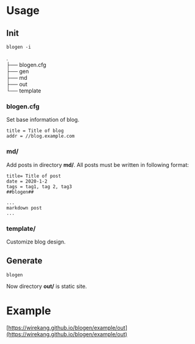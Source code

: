 # Usage

## Init
```
blogen -i
```
.  
├── blogen.cfg  
├── gen  
├── md  
├── out  
└── template  
  
      
### blogen.cfg
Set base information of blog.
```
title = Title of blog
addr = //blog.example.com
```

### md/
Add posts in directory **md/**. All posts must be written in following format:
```
title= Title of post
date = 2020-1-2
tags = tag1, tag 2, tag3
##blogen##

...
markdown post
...
```

### template/
Customize blog design.

## Generate
```
blogen
```
Now directory **out/** is static site.

# Example
[https://wirekang.github.io/blogen/example/out](https://wirekang.github.io/blogen/example/out)
